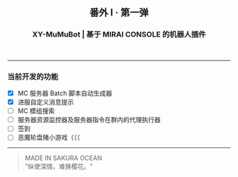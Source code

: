 <h2 align="center"> 番外 I · 第一弹 </h2>
<h3 align="center"> XY-MuMuBot | 基于 MIRAI CONSOLE 的机器人插件 </h3>

<div align="center">
    <img src="https://img.shields.io/badge/Kotlin-1.9.22-gray?style=flat&labelColor=purple" alt=""/>
    <img src="https://img.shields.io/badge/Mirai_Console-2.16.0-gray?style=flat&labelColor=blue" alt=""/>
    <img src="https://img.shields.io/badge/Release-SakuraOcean_V1-gray?style=flat&labelColor=pink" alt=""/>
    <img src="https://img.shields.io/badge/DEV-0.0.1-gray?style=flat&labelColor=red" alt=""/>
</div>

---
### 当前开发的功能

* [x] MC 服务器 Batch 脚本自动生成器
* [x] 进服自定义消息提示
* [ ] MC 模组搜索
* [ ] 服务器资源监控器及服务器指令在群内的代理执行器
* [ ] 签到
* [ ] 恶魔轮盘赌小游戏（（（

---
> MADE IN SAKURA OCEAN  
> "纵使深情，难换樱花。"  

